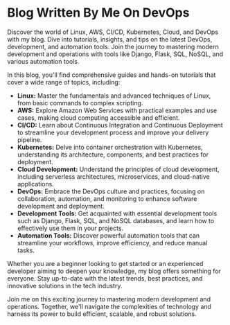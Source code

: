 # Blog Written By Me On DevOps

Discover the world of Linux, AWS, CI/CD, Kubernetes, Cloud, and DevOps with my blog. Dive into tutorials, insights, and tips on the latest DevOps, development, and automation tools. Join the journey to mastering modern development and operations with tools like Django, Flask, SQL, NoSQL, and various automation tools.

In this blog, you'll find comprehensive guides and hands-on tutorials that cover a wide range of topics, including:

- **Linux:** Master the fundamentals and advanced techniques of Linux, from basic commands to complex scripting.
- **AWS:** Explore Amazon Web Services with practical examples and use cases, making cloud computing accessible and efficient.
- **CI/CD:** Learn about Continuous Integration and Continuous Deployment to streamline your development process and improve your delivery pipeline.
- **Kubernetes:** Delve into container orchestration with Kubernetes, understanding its architecture, components, and best practices for deployment.
- **Cloud Development:** Understand the principles of cloud development, including serverless architectures, microservices, and cloud-native applications.
- **DevOps:** Embrace the DevOps culture and practices, focusing on collaboration, automation, and monitoring to enhance software development and deployment.
- **Development Tools:** Get acquainted with essential development tools such as Django, Flask, SQL, and NoSQL databases, and learn how to effectively use them in your projects.
- **Automation Tools:** Discover powerful automation tools that can streamline your workflows, improve efficiency, and reduce manual tasks.

Whether you are a beginner looking to get started or an experienced developer aiming to deepen your knowledge, my blog offers something for everyone. Stay up-to-date with the latest trends, best practices, and innovative solutions in the tech industry.

Join me on this exciting journey to mastering modern development and operations. Together, we'll navigate the complexities of technology and harness its power to build efficient, scalable, and robust solutions.
